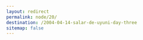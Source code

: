 ```yaml
---
layout: redirect
permalink: node/20/
destination: /2004-04-14-salar-de-uyuni-day-three
sitemap: false
---
```

